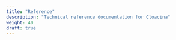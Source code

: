 ```yaml
---
title: "Reference"
description: "Technical reference documentation for Cloacina"
weight: 40
draft: true
---
```

